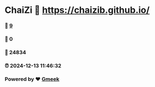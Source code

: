 # ChaiZi :link: https://chaizib.github.io/ 
### :page_facing_up: [9](https://chaizib.github.io//tag.html) 
### :speech_balloon: 0 
### :hibiscus: 24834 
### :alarm_clock: 2024-12-13 11:46:32 
### Powered by :heart: [Gmeek](https://github.com/Meekdai/Gmeek)
